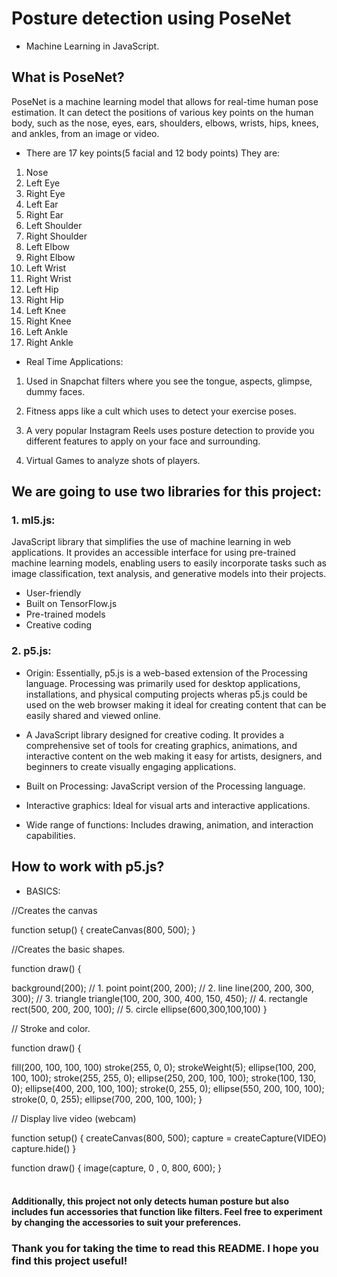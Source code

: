 # Posture detection using PoseNet 
- Machine Learning in JavaScript.

## What is PoseNet?
PoseNet is a machine learning model that allows for real-time human pose estimation. It can detect the positions of various key points on the human body, such as the nose, eyes, ears, shoulders, elbows, wrists, hips, knees, and ankles, from an image or video.

- There are 17 key points(5 facial and 12 body points)
They are:
1. Nose
2. Left Eye
3. Right Eye
4. Left Ear
5. Right Ear
6. Left Shoulder
7. Right Shoulder
8. Left Elbow
9. Right Elbow
10. Left Wrist
11. Right Wrist
12. Left Hip
13. Right Hip
14. Left Knee
15. Right Knee
16. Left Ankle
17. Right Ankle

- Real Time Applications:
1) Used in Snapchat filters where you see the tongue, aspects, glimpse, dummy faces.

2) Fitness apps like a cult which uses to detect your exercise poses.

3) A very popular Instagram Reels uses posture detection to provide you different features to apply on your face and surrounding.

4) Virtual Games to analyze shots of players.

## We are going to use two libraries for this project:
### 1. ml5.js:
JavaScript library that simplifies the use of machine learning in web applications. It provides an accessible interface for using pre-trained machine learning models, enabling users to easily incorporate tasks such as image classification, text analysis, and generative models into their projects.

* User-friendly
* Built on TensorFlow.js
* Pre-trained models
* Creative coding

### 2. p5.js:
* Origin:
 Essentially, p5.js is a web-based extension of the Processing language.
 Processing was primarily used for desktop applications, installations, and physical computing projects wheras p5.js could be used on the web browser making it ideal for creating content that can be easily shared and viewed online.
* A JavaScript library designed for creative coding. 
It provides a comprehensive set of tools for creating graphics, animations, and interactive content on the web making it easy for artists, designers, and beginners to create visually engaging applications.

* Built on Processing: JavaScript version of the Processing language.
* Interactive graphics: Ideal for visual arts and interactive applications.
* Wide range of functions: Includes drawing, animation, and interaction capabilities.

## How to work with p5.js?
* BASICS:

//Creates the canvas

function setup() {
  createCanvas(800, 500);
}

//Creates the basic shapes.

function draw() {

  background(200);
  // 1. point
  point(200, 200);
  // 2. line
  line(200, 200, 300, 300);
  // 3. triangle
  triangle(100, 200, 300, 400, 150, 450);
  // 4. rectangle
  rect(500, 200, 200, 100);
  // 5. circle
  ellipse(600,300,100,100)
}

// Stroke and color.

function draw() {

  fill(200, 100, 100, 100)
  stroke(255, 0, 0);
  strokeWeight(5);
  ellipse(100, 200, 100, 100);
  stroke(255, 255, 0);
  ellipse(250, 200, 100, 100);
  stroke(100, 130, 0);
  ellipse(400, 200, 100, 100);
  stroke(0, 255, 0);
  ellipse(550, 200, 100, 100);
  stroke(0, 0, 255);
  ellipse(700, 200, 100, 100);
}

// Display live video (webcam)

function setup() {
  createCanvas(800, 500);
  capture = createCapture(VIDEO)
  capture.hide()
}

function draw() {
  image(capture, 0 , 0, 800, 600);
}
<br/>
<br/>
#### Additionally, this project not only detects human posture but also includes fun accessories that function like filters. Feel free to experiment by changing the accessories to suit your preferences.
### Thank you for taking the time to read this README. I hope you find this project useful!

